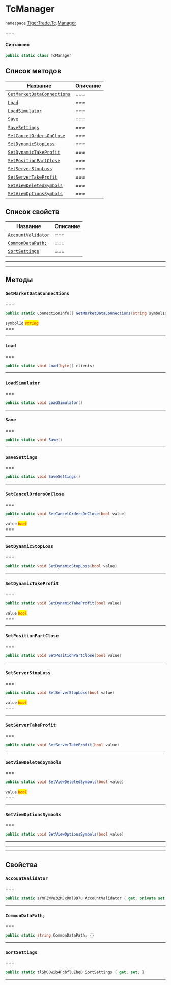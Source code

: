 # TcManager

`namespace` [TigerTrade.Tc](../).[Manager](./)

\===

#### Синтаксис

```csharp
public static class TcManager
```

## Список методов

| Название                                                                      | Описание |
| ----------------------------------------------------------------------------- | -------- |
| [`GetMarketDataConnections`](tcmanager.cs.md#method-getmarketdataconnections) | _===_    |
| [`Load`](tcmanager.cs.md#method-load)                                         | _===_    |
| [`LoadSimulator`](tcmanager.cs.md#method-loadsimulator)                       | _===_    |
| [`Save`](tcmanager.cs.md#method-save)                                         | _===_    |
| [`SaveSettings`](tcmanager.cs.md#method-savesettings)                         | _===_    |
| [`SetCancelOrdersOnClose`](tcmanager.cs.md#method-setcancelordersonclose)     | _===_    |
| [`SetDynamicStopLoss`](tcmanager.cs.md#method-setdynamicstoploss)             | _===_    |
| [`SetDynamicTakeProfit`](tcmanager.cs.md#method-setdynamictakeprofit)         | _===_    |
| [`SetPositionPartClose`](tcmanager.cs.md#method-setpositionpartclose)         | _===_    |
| [`SetServerStopLoss`](tcmanager.cs.md#method-setserverstoploss)               | _===_    |
| [`SetServerTakeProfit`](tcmanager.cs.md#method-setservertakeprofit)           | _===_    |
| [`SetViewDeletedSymbols`](tcmanager.cs.md#method-setviewdeletedsymbols)       | _===_    |
| [`SetViewOptionsSymbols`](tcmanager.cs.md#method-setviewoptionssymbols)       | _===_    |

## Список свойств

| Название                                                        | Описание |
| --------------------------------------------------------------- | -------- |
| [`AccountValidator`](tcmanager.cs.md#property-accountvalidator) | _===_    |
| [`CommonDataPath;`](tcmanager.cs.md#property-commondatapath;)   | _===_    |
| [`SortSettings`](tcmanager.cs.md#property-sortsettings)         | _===_    |

***

***

## Методы

### `GetMarketDataConnections` <a href="#method-getmarketdataconnections" id="method-getmarketdataconnections"></a>

\===

```csharp
public static ConnectionInfo[] GetMarketDataConnections(string symbolId)
```

`symbolId` _<mark style="color:red;">`string`</mark>_\
_===_

***

### `Load` <a href="#method-load" id="method-load"></a>

\===

```csharp
public static void Load(byte[] clients)
```

***

### `LoadSimulator` <a href="#method-loadsimulator" id="method-loadsimulator"></a>

\===

```csharp
public static void LoadSimulator()
```

***

### `Save` <a href="#method-save" id="method-save"></a>

\===

```csharp
public static void Save()
```

***

### `SaveSettings` <a href="#method-savesettings" id="method-savesettings"></a>

\===

```csharp
public static void SaveSettings()
```

***

### `SetCancelOrdersOnClose` <a href="#method-setcancelordersonclose" id="method-setcancelordersonclose"></a>

\===

```csharp
public static void SetCancelOrdersOnClose(bool value)
```

`value` _<mark style="color:red;">`bool`</mark>_\
_===_

***

### `SetDynamicStopLoss` <a href="#method-setdynamicstoploss" id="method-setdynamicstoploss"></a>

\===

```csharp
public static void SetDynamicStopLoss(bool value)
```

***

### `SetDynamicTakeProfit` <a href="#method-setdynamictakeprofit" id="method-setdynamictakeprofit"></a>

\===

```csharp
public static void SetDynamicTakeProfit(bool value)
```

`value` _<mark style="color:red;">`bool`</mark>_\
_===_

***

### `SetPositionPartClose` <a href="#method-setpositionpartclose" id="method-setpositionpartclose"></a>

\===

```csharp
public static void SetPositionPartClose(bool value)
```

***

### `SetServerStopLoss` <a href="#method-setserverstoploss" id="method-setserverstoploss"></a>

\===

```csharp
public static void SetServerStopLoss(bool value)
```

`value` _<mark style="color:red;">`bool`</mark>_\
_===_

***

### `SetServerTakeProfit` <a href="#method-setservertakeprofit" id="method-setservertakeprofit"></a>

\===

```csharp
public static void SetServerTakeProfit(bool value)
```

***

### `SetViewDeletedSymbols` <a href="#method-setviewdeletedsymbols" id="method-setviewdeletedsymbols"></a>

\===

```csharp
public static void SetViewDeletedSymbols(bool value)
```

`value` _<mark style="color:red;">`bool`</mark>_\
_===_

***

### `SetViewOptionsSymbols` <a href="#method-setviewoptionssymbols" id="method-setviewoptionssymbols"></a>

\===

```csharp
public static void SetViewOptionsSymbols(bool value)
```

***

***

***

## Свойства

### `AccountValidator` <a href="#property-accountvalidator" id="property-accountvalidator"></a>

\===

```csharp
public static zYmFZWVu32MJxRml897u AccountValidator { get; private set; }
```

***

### `CommonDataPath;` <a href="#property-commondatapath" id="property-commondatapath"></a>

\===

```csharp
public static string CommonDataPath; {}
```

***

### `SortSettings` <a href="#property-sortsettings" id="property-sortsettings"></a>

\===

```csharp
public static tlSh00wib4PcbfluEhqD SortSettings { get; set; }
```

***
